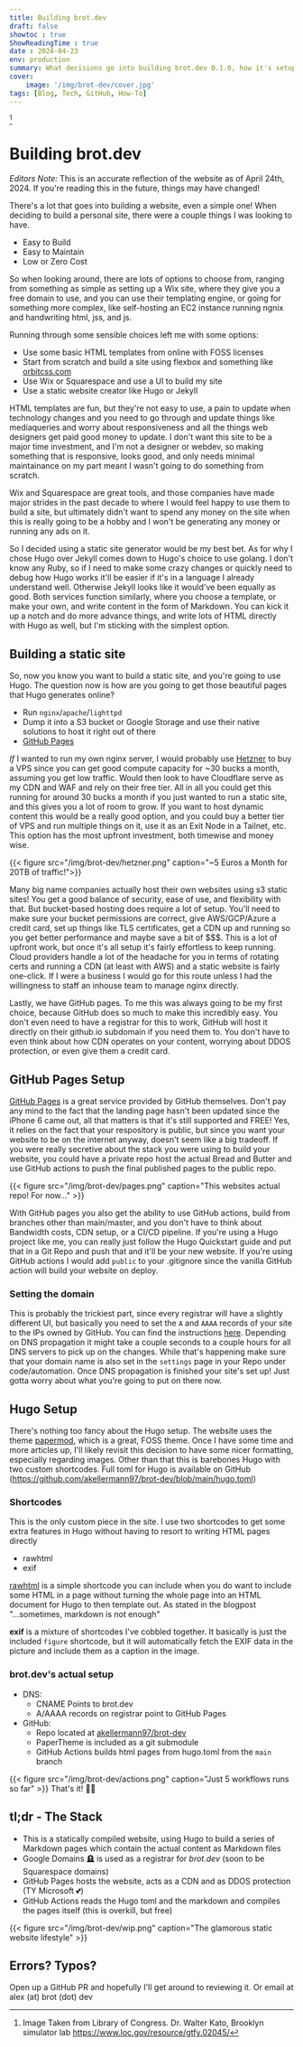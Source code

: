 ```yaml
---
title: Building brot.dev
draft: false
showtoc : true
ShowReadingTime : true
date : 2024-04-23
env: production
summary: What decisions go into building brot.dev 0.1.0, how it's setup, and the deployment pipeline.
cover:
    image: '/img/brot-dev/cover.jpg'
tags: [Blog, Tech, GitHub, How-To]
---
```

[^1]

# Building brot.dev
*Editors Note:* This is an accurate reflection of the website as of April 24th, 2024. If you're reading this in the future, things may have changed!


There's a lot that goes into building a website, even a simple one! When deciding to build a personal site, there were a couple things I was looking to have.

- Easy to Build
- Easy to Maintain
- Low or Zero Cost

So when looking around, there are lots of options to choose from, ranging from something as simple as setting up a Wix site, where they give you a free domain to use, and you can use their templating engine, or going for something more complex, like self-hosting an EC2 instance running ngnix and handwriting html, jss, and js.

Running through some sensible choices left me with some options:
- Use some basic HTML templates from online with FOSS licenses
- Start from scratch and build a site using flexbox and something like [orbitcss.com](https://orbitcss.com)
- Use Wix or Squarespace and use a UI to build my site
- Use a static website creator like Hugo or Jekyll

HTML templates are fun, but they're not easy to use, a pain to update when technology changes and you need to go through and update things like mediaqueries and worry about responsiveness and all the things web designers get paid good money to update. I don't want this site to be a major time investment, and I'm not a designer or webdev, so making something that is responsive, looks good, and only needs minimal maintainance on my part meant I wasn't going to do something from scratch. 

Wix and Squarespace are great tools, and those companies have made major strides in the past decade to where I would feel happy to use them to build a site, but ultimately didn't want to spend any money on the site when this is really going to be a hobby and I won't be generating any money or running any ads on it.

So I decided using a static site generator would be my best bet. As for why I chose Hugo over Jekyll comes down to Hugo's choice to use golang. I don't know any Ruby, so if I need to make some crazy changes or quickly need to debug how Hugo works it'll be easier if it's in a language I already understand well. Otherwise Jekyll looks like it would've been equally as good. Both services function similarly, where you choose a template, or make your own, and write content in the form of Markdown. You can kick it up a notch and do more advance things, and write lots of HTML directly with Hugo as well, but I'm sticking with the simplest option. 

## Building a static site
So, now you know you want to build a static site, and you're going to use Hugo. The question now is how are you going to get those beautiful pages that Hugo generates online?

- Run `nginx`/`apache`/`lighttpd`
- Dump it into a S3 bucket or Google Storage and use their native solutions to host it right out of there
- [GitHub Pages](https://pages.github.com)

*If* I wanted to run my own nginx server, I would probably use [Hetzner](https://hetzner.com) to buy a VPS since you can get good compute capacity for ~30 bucks a month, assuming you get low traffic. Would then look to have Cloudflare serve as my CDN and WAF and rely on their free tier. All in all you could get this running for around 30 bucks a month if you just wanted to run a static site, and this gives you a lot of room to grow. If you want to host dynamic content this would be a really good option, and you could buy a better tier of VPS and run multiple things on it, use it as an Exit Node in a Tailnet, etc. This option has the most upfront investment, both timewise and money wise.

{{< figure src="/img/brot-dev/hetzner.png" caption="~5 Euros a Month for 20TB of traffic!">}}

Many big name companies actually host their own websites using s3 static sites! You get a good balance of security, ease of use, and flexibility with that. But bucket-based hosting does require a lot of setup. You'll need to make sure your bucket permissions are correct, give AWS/GCP/Azure a credit card, set up things like TLS certificates, get a CDN up and running so you get better performance and maybe save a bit of \$\$\$. This is a lot of upfront work, but once it's all setup it's fairly effortless to keep running. Cloud providers handle a lot of the headache for you in terms of rotating certs and running a CDN (at least with AWS) and a static website is fairly one-click. If I were a business I would go for this route unless I had the willingness to staff an inhouse team to manage nginx directly.

Lastly, we have GitHub pages. To me this was always going to be my first choice, because GitHub does so much to make this incredibly easy. You don't even need to have a registrar for this to work, GitHub will host it directly on their github.io subdomain if you need them to. You don't have to even think about how CDN operates on your content, worrying about DDOS protection, or even give them a credit card.

## GitHub Pages Setup
[GitHub Pages](https://pages.github.com) is a great service provided by GitHub themselves. Don't pay any mind to the fact that the landing page hasn't been updated since the iPhone 6 came out, all that matters is that it's still supported and FREE! Yes, it relies on the fact that your respository is public, but since you want your website to be on the internet anyway, doesn't seem like a big tradeoff. If you were really secretive about the stack you were using to build your website, you could have a private repo host the actual Bread and Butter and use GitHub actions to push the final published pages to the public repo.

{{< figure src="/img/brot-dev/pages.png" caption="This websites actual repo! For now..." >}}

With GitHub pages you also get the ability to use GitHub actions, build from branches other than main/master, and you don't have to think about Bandwidth costs, CDN setup, or a CI/CD pipeline. If you're using a Hugo project like me, you can really just follow the Hugo Quickstart guide and put that in a Git Repo and push that and it'll be your new website. If you're using GitHub actions I would add `public` to your .gitignore since the vanilla GitHub action will build your website on deploy.

### Setting the domain
This is probably the trickiest part, since every registrar will have a slightly different UI, but basically you need to set the `A` and `AAAA` records of your site to the IPs owned by GitHub. You can find the instructions [here](https://docs.github.com/en/pages/configuring-a-custom-domain-for-your-github-pages-site/managing-a-custom-domain-for-your-github-pages-site#configuring-an-apex-domain). Depending on DNS propagation it might take a couple seconds to a couple hours for all DNS servers to pick up on the changes. While that's happening make sure that your domain name is also set in the `settings` page in your Repo under code/automation. Once DNS propagation is finished your site's set up! Just gotta worry about what you're going to put on there now.

## Hugo Setup
There's nothing too fancy about the Hugo setup. The website uses the theme [papermod](https://github.com/adityatelange/hugo-PaperMod), which is a great, FOSS theme. Once I have some time and more articles up, I'll likely revisit this decision to have some nicer formatting, especially regarding images. Other than that this is barebones Hugo with two custom shortcodes. Full toml for Hugo is available on GitHub (https://github.com/akellermann97/brot-dev/blob/main/hugo.toml)

### Shortcodes
This is the only custom piece in the site. I use two shortcodes to get some extra features in Hugo without having to resort to writing HTML pages directly

- rawhtml
- exif

[rawhtml](https://anaulin.org/blog/hugo-raw-html-shortcode/) is a simple shortcode you can include when you do want to include some HTML in a page without turning the whole page into an HTML document for Hugo to then template out. As stated in the blogpost "...sometimes, markdown is not enough"

**exif** is a mixture of shortcodes I've cobbled together. It basically is just the included `figure` shortcode, but it will automatically fetch the EXIF data in the picture and include them as a caption in the image.

### brot.dev's actual setup

- DNS:
    - CNAME Points to brot.dev
    - A/AAAA records on registrar point to GitHub Pages
- GitHub:
    - Repo located at [akellermann97/brot-dev](https://github.com/akellermann97/brot-dev)
    - PaperTheme is included as a git submodule
    - GitHub Actions builds html pages from hugo.toml from the `main` branch

{{< figure src="/img/brot-dev/actions.png" caption="Just 5 workflows runs so far" >}}
That's it! 🎉🎂

## tl;dr - The Stack
- This is a statically compiled website, using Hugo to build a series of Markdown pages which contain the actual content as Markdown files
- Google Domains 🪦 is used as a registrar for *brot.dev* (soon to be Squarespace domains)
- GitHub Pages hosts the website, acts as a CDN and as DDOS protection (TY Microsoft 💕)
- GitHub Actions reads the Hugo toml and the markdown and compiles the pages itself (this is overkill, but free)

{{< figure src="/img/brot-dev/wip.png" caption="The glamorous static website lifestyle" >}}

## Errors? Typos?
Open up a GitHub PR and hopefully I'll get around to reviewing it. Or email at alex (at) brot (dot) dev
[^1]: Image Taken from Library of Congress. Dr. Walter Kato, Brooklyn simulator lab https://www.loc.gov/resource/gtfy.02045/